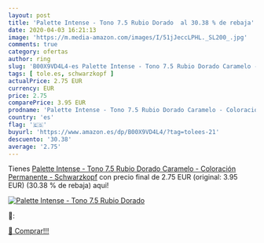 ```yaml
---
layout: post
title: 'Palette Intense - Tono 7.5 Rubio Dorado  al 30.38 % de rebaja'
date: 2020-04-03 16:21:13
image: 'https://m.media-amazon.com/images/I/51jJeccLPHL._SL200_.jpg'
comments: true
category: ofertas
author: ring
slug: 'B00X9VD4L4-es Palette Intense - Tono 7.5 Rubio Dorado Caramelo -...'
tags: [ tole.es, schwarzkopf ]
actualPrice: 2.75 EUR
currency: EUR
price: 2.75
comparePrice: 3.95 EUR
prodname: 'Palette Intense - Tono 7.5 Rubio Dorado Caramelo - Coloración Permanente - Schwarzkopf'
country: 'es'
flag: '🇪🇸'
buyurl: 'https://www.amazon.es/dp/B00X9VD4L4/?tag=tolees-21'
descuento: '30.38'
average: '2.75'
---
```


Tienes [Palette Intense - Tono 7.5 Rubio Dorado Caramelo - Coloración Permanente - Schwarzkopf](https://www.amazon.es/dp/B00X9VD4L4/?tag=tolees-21) con precio final de  2.75 EUR (original: 3.95 EUR) (30.38 %  de rebaja) aqui!

[![Palette Intense - Tono 7.5 Rubio Dorado ](https://m.media-amazon.com/images/I/51jJeccLPHL._SL200_.jpg)](https://www.amazon.es/dp/B00X9VD4L4/?tag=tolees-21)

🔎:


[🛒 Comprar!!!](https://www.amazon.es/dp/B00X9VD4L4/?tag=tolees-21)

